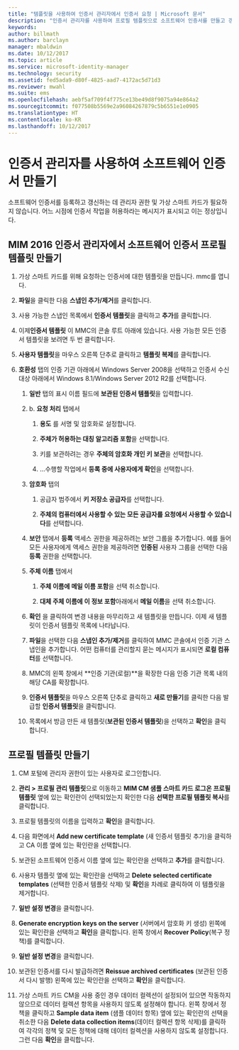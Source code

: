 ```yaml
---
title: "템플릿을 사용하여 인증서 관리자에서 인증서 요청 | Microsoft 문서"
description: "인증서 관리자를 사용하여 프로필 템플릿으로 소프트웨어 인증서를 만들고 갱신하는 방법을 알아봅니다."
keywords: 
author: billmath
ms.author: barclayn
manager: mbaldwin
ms.date: 10/12/2017
ms.topic: article
ms.service: microsoft-identity-manager
ms.technology: security
ms.assetid: fed5ada9-d80f-4825-aad7-4172ac5d71d3
ms.reviewer: mwahl
ms.suite: ems
ms.openlocfilehash: aebf5af709f4f775ce13be49d8f9075a94e864a2
ms.sourcegitcommit: f077508b5569e2a96084267879c5b6551e1e0905
ms.translationtype: HT
ms.contentlocale: ko-KR
ms.lasthandoff: 10/12/2017
---
```

# <a name="create-software-certificates-with-certificate-manager"></a>인증서 관리자를 사용하여 소프트웨어 인증서 만들기
소프트웨어 인증서를 등록하고 갱신하는 데 관리자 권한 및 가상 스마트 카드가 필요하지 않습니다. 어느 시점에 인증서 작업을 허용하라는 메시지가 표시되고 이는 정상입니다.

## <a name="create-a-software-certificate-profile-template-in-mim-2016-certificate-manager"></a>MIM 2016 인증서 관리자에서 소프트웨어 인증서 프로필 템플릿 만들기

1.  가상 스마트 카드를 위해 요청하는 인증서에 대한 템플릿을 만듭니다. mmc를 엽니다.

2.  **파일**을 클릭한 다음 **스냅인 추가/제거**를 클릭합니다.

3.  사용 가능한 스냅인 목록에서 **인증서 템플릿**을 클릭하고 **추가**를 클릭합니다.

4.  이제**인증서 템플릿** 이 MMC의 콘솔 루트 아래에 있습니다. 사용 가능한 모든 인증서 템플릿을 보려면 두 번 클릭합니다.

5.  **사용자 템플릿**을 마우스 오른쪽 단추로 클릭하고 **템플릿 복제**를 클릭합니다.

6.  **호환성** 탭의 인증 기관 아래에서 Windows Server 2008을 선택하고 인증서 수신 대상 아래에서 Windows 8.1/Windows Server 2012 R2를 선택합니다.

    1.  **일반** 탭의 표시 이름 필드에 **보관된 인증서 템플릿**을 입력합니다.

    2.  b.  **요청 처리** 탭에서

        1.  **용도** 를 서명 및 암호화로 설정합니다.

        2.  **주체가 허용하는 대칭 알고리즘 포함**을 선택합니다.

        3.  키를 보관하려는 경우 **주체의 암호화 개인 키 보관**을 선택합니다.

        4.  ...수행할 작업에서 **등록 중에 사용자에게 확인**을 선택합니다.

    3.  **암호화** 탭의

        1.  공급자 범주에서 **키 저장소 공급자**를 선택합니다.

        2.  **주체의 컴퓨터에서 사용할 수 있는 모든 공급자를 요청에서 사용할 수 있습니다**를 선택합니다.

    4.  **보안** 탭에서 **등록** 액세스 권한을 제공하려는 보안 그룹을 추가합니다. 예를 들어 모든 사용자에게 액세스 권한을 제공하려면 **인증된** 사용자 그룹을 선택한 다음 **등록** 권한을 선택합니다.

    5.  **주체 이름** 탭에서

        1.  **주체 이름에 메일 이름 포함**을 선택 취소합니다.

        2.  **대체 주체 이름에 이 정보 포함**아래에서 **메일 이름**을 선택 취소합니다.

    6.  **확인** 을 클릭하여 변경 내용을 마무리하고 새 템플릿을 만듭니다. 이제 새 템플릿이 인증서 템플릿 목록에 나타납니다.

    7.  **파일**을 선택한 다음 **스냅인 추가/제거**를 클릭하여 MMC 콘솔에서 인증 기관 스냅인을 추가합니다. 어떤 컴퓨터를 관리할지 묻는 메시지가 표시되면 **로컬 컴퓨터**를 선택합니다.

    8.  MMC의 왼쪽 창에서 **인증 기관(로컬)**을 확장한 다음 인증 기관 목록 내의 해당 CA를 확장합니다.

    9. **인증서 템플릿**을 마우스 오른쪽 단추로 클릭하고 **새로 만들기**를 클릭한 다음 발급할 **인증서 템플릿**을 클릭합니다.

    10. 목록에서 방금 만든 새 템플릿(**보관된 인증서 템플릿**)을 선택하고 **확인**을 클릭합니다.

## <a name="create-the-profile-template"></a>프로필 템플릿 만들기

1.  CM 포털에 관리자 권한이 있는 사용자로 로그인합니다.

2.  **관리 &gt; 프로필 관리 템플릿**으로 이동하고 **MIM CM 샘플 스마트 카드 로그온 프로필 템플릿** 옆에 있는 확인란이 선택되었는지 확인한 다음 **선택한 프로필 템플릿 복사**를 클릭합니다.

3.  프로필 템플릿의 이름을 입력하고 **확인**을 클릭합니다.

4.  다음 화면에서 **Add new certificate template** (새 인증서 템플릿 추가)을 클릭하고 CA 이름 옆에 있는 확인란을 선택합니다.

5.  보관된 소프트웨어 인증서 이름 옆에 있는 확인란을 선택하고 **추가**를 클릭합니다.

6.  사용자 템플릿 옆에 있는 확인란을 선택하고 **Delete selected certificate templates** (선택한 인증서 템플릿 삭제) 및 **확인**을 차례로 클릭하여 이 템플릿을 제거합니다.

7.  **일반 설정 변경**을 클릭합니다.

8.  **Generate encryption keys on the server** (서버에서 암호화 키 생성) 왼쪽에 있는 확인란을 선택하고 **확인**을 클릭합니다. 왼쪽 창에서 **Recover Policy**(복구 정책)를 클릭합니다.

9. **일반 설정 변경**을 클릭합니다.

10. 보관된 인증서를 다시 발급하려면 **Reissue archived certificates** (보관된 인증서 다시 발행) 왼쪽에 있는 확인란을 선택하고 **확인**을 클릭합니다.

11. 가상 스마트 카드 CM을 사용 중인 경우 데이터 컬렉션이 설정되어 있으면 작동하지 않으므로 데이터 컬렉션 항목을 사용하지 않도록 설정해야 합니다. 왼쪽 창에서 정책을 클릭하고 **Sample data item** (샘플 데이터 항목) 옆에 있는 확인란의 선택을 취소한 다음 **Delete data collection items**(데이터 컬렉션 항목 삭제)를 클릭하여 각각의 정책 및 모든 정책에 대해 데이터 컬렉션을 사용하지 않도록 설정합니다. 그런 다음 **확인**을 클릭합니다.

